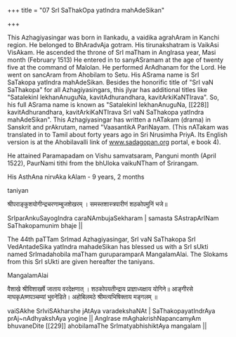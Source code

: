 +++
title = "07 SrI SaThakOpa yatIndra mahAdeSikan"

+++

This Azhagiyasingar was born in Ilankadu, a vaidika agrahAram in Kanchi region. He belonged to BhAradvAja gotram. His tirunakshatram is VaikAsi VisAkam. He ascended the throne of SrI maTham in AngIrasa year, Masi month (February 1513) He entered in to sanyASramam at the age of twenty five at the command of Malolan. He performed ArAdhanam for the Lord. He went on sancAram from Ahobilam to Setu. His ASrama name is SrI SaTakopa yatIndra mahAdeSikan. Besides the honorific title of "SrI vaN SaThakopa" for all Azhagiyasingars, this jIyar has additional titles like "SatalekinI lekhanAnuguNa, kavitAdhurandhara, kavitArkiKaNTIrava". So, his full ASrama name is known as "SatalekinI lekhanAnuguNa, [[228]] kavitAdhurandhara, kavitArkiKaNTIrava SrI vaN SaThakopa yatIndra mahAdeSikan". This Azhagiyasingar has written a nATakam (drama) in Sanskrit and prAkrutam, named "VaasantikA PariNayam. (This nATakam was translated in to Tamil about forty years ago in Sri Nrusimha PriyA. Its English version is at the Ahobilavalli link of www.sadagopan.org portal, e book 4).

He attained Paramapadam on Vishu samvatsaram, Panguni month (April 1522), PaurNami tithi from the bhUloka vaikuNTham of Srirangam.

His AsthAna nirvAka kAlam - 9 years, 2 months

taniyan

श्रीपराङ्कुशयोगीन्द्रचरणाम्बुजशेखरम् ।
समस्तशास्त्रपारीणं शठकोपमुनिं भजे॥

SrIparAnkuSayogIndra caraNAmbujaSekharam | samasta SAstrapArINam SaThakopamunim bhaje ||

The 44th paTTam SrImad Azhagiyasingar, SrI vaN SaThakopa SrI VedAntadeSika yatIndra mahadeSikan has blessed us with a SrI sUkti named SrImadahobila maTham guruparamparA MangalamAlai. The Slokams from this SrI sUkti are given hereafter the taniyans.

MangalamAlai

वैशाखे श्रीविशाखर्षे जाताय वरदेक्षणात् ।
शठकोपयतीन्द्राय प्राज्ञाध्यक्षाय योगिने॥ आङ्गीरसे माघकृAष्णपञ्चम्यां भुवनेडिते। अहोबिलमठे श्रीमत्यभिषिक्ताय मङ्गलम् ॥

vaiSAkhe SrIviSAkharshe jAtAya varadekshaNAt | SaThakopayatIndrAya prAj~nAdhyakshAya yogine || AngIrase mAghakrishNapancamyAm bhuvaneDite [[229]] ahobilamaThe SrImatyabhishiktAya mangalam ||
